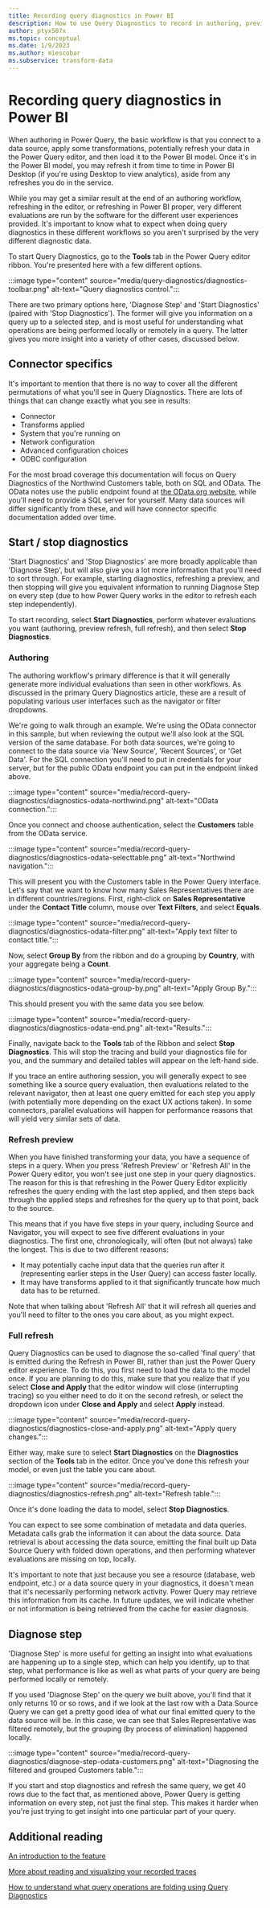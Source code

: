 ```yaml
---
title: Recording query diagnostics in Power BI
description: How to use Query Diagnostics to record in authoring, preview refresh, and full loading/refresh workflows in Power BI
author: ptyx507x
ms.topic: conceptual
ms.date: 1/9/2023
ms.author: miescobar
ms.subservice: transform-data
---
```



# Recording query diagnostics in Power BI

When authoring in Power Query, the basic workflow is that you connect to a data source, apply some transformations, potentially refresh your data in the Power Query editor, and then load it to the Power BI model. Once it's in the Power BI model, you may refresh it from time to time in Power BI Desktop (if you're using Desktop to view analytics), aside from any refreshes you do in the service.

While you may get a similar result at the end of an authoring workflow, refreshing in the editor, or refreshing in Power BI proper, very different evaluations are run by the software for the different user experiences provided. It's important to know what to expect when doing query diagnostics in these different workflows so you aren't surprised by the very different diagnostic data.

To start Query Diagnostics, go to the **Tools** tab in the Power Query editor ribbon. You're presented here with a few different options.

:::image type="content" source="media/query-diagnostics/diagnostics-toolbar.png" alt-text="Query diagnostics control.":::

There are two primary options here, 'Diagnose Step' and 'Start Diagnostics' (paired with 'Stop Diagnostics'). The former will give you information on a query up to a selected step, and is most useful for understanding what operations are being performed locally or remotely in a query. The latter gives you more insight into a variety of other cases, discussed below.

## Connector specifics

It's important to mention that there is no way to cover all the different permutations of what you'll see in Query Diagnostics. There are lots of things that can change exactly what you see in results:

* Connector
* Transforms applied
* System that you're running on
* Network configuration
* Advanced configuration choices
* ODBC configuration

For the most broad coverage this documentation will focus on Query Diagnostics of the Northwind Customers table, both on SQL and OData. The OData notes use the public endpoint found at [the OData.org website](https://services.odata.org/V4/Northwind/Northwind.svc/), while you'll need to provide a SQL server for yourself. Many data sources will differ significantly from these, and will have connector specific documentation added over time.

## Start / stop diagnostics

'Start Diagnostics' and 'Stop Diagnostics' are more broadly applicable than 'Diagnose Step', but will also give you a lot more information that you'll need to sort through. For example, starting diagnostics, refreshing a preview, and then stopping will give you equivalent information to running Diagnose Step on every step (due to how Power Query works in the editor to refresh each step independently).

To start recording, select **Start Diagnostics**, perform whatever evaluations you want (authoring, preview refresh, full refresh), and then select **Stop Diagnostics**.

### Authoring

The authoring workflow's primary difference is that it will generally generate more individual evaluations than seen in other workflows. As discussed in the primary Query Diagnostics article, these are a result of populating various user interfaces such as the navigator or filter dropdowns.

We're going to walk through an example. We're using the OData connector in this sample, but when reviewing the output we'll also look at the SQL version of the same database. For both data sources, we're going to connect to the data source via 'New Source', 'Recent Sources', or 'Get Data'. For the SQL connection you'll need to put in credentials for your server, but for the public OData endpoint you can put in the endpoint linked above.

:::image type="content" source="media/record-query-diagnostics/diagnostics-odata-northwind.png" alt-text="OData connection.":::

Once you connect and choose authentication, select the **Customers** table from the OData service.

:::image type="content" source="media/record-query-diagnostics/diagnostics-odata-selecttable.png" alt-text="Northwind navigation.":::

This will present you with the Customers table in the Power Query interface. Let's say that we want to know how many Sales Representatives there are in different countries/regions. First, right-click on **Sales Representative** under the **Contact Title** column, mouse over **Text Filters**, and select **Equals**.

:::image type="content" source="media/record-query-diagnostics/diagnostics-odata-filter.png" alt-text="Apply text filter to contact title.":::

Now, select **Group By** from the ribbon and do a grouping by **Country**, with your aggregate being a **Count**.

:::image type="content" source="media/record-query-diagnostics/diagnostics-odata-group-by.png" alt-text="Apply Group By.":::

This should present you with the same data you see below.

:::image type="content" source="media/record-query-diagnostics/diagnostics-odata-end.png" alt-text="Results.":::

Finally, navigate back to the **Tools** tab of the Ribbon and select **Stop Diagnostics**. This will stop the tracing and build your diagnostics file for you, and the summary and detailed tables will appear on the left-hand side.

If you trace an entire authoring session, you will generally expect to see something like a source query evaluation, then evaluations related to the relevant navigator, then at least one query emitted for each step you apply (with potentially more depending on the exact UX actions taken). In some connectors, parallel evaluations will happen for performance reasons that will yield very similar sets of data.

### Refresh preview

When you have finished transforming your data, you have a sequence of steps in a query. When you press 'Refresh Preview' or 'Refresh All' in the Power Query editor, you won't see just one step in your query diagnostics. The reason for this is that refreshing in the Power Query Editor explicitly refreshes the query ending with the last step applied, and then steps back through the applied steps and refreshes for the query up to that point, back to the source.

This means that if you have five steps in your query, including Source and Navigator, you will expect to see five different evaluations in your diagnostics. The first one, chronologically, will often (but not always) take the longest. This is due to two different reasons:

* It may potentially cache input data that the queries run after it (representing earlier steps in the User Query) can access faster locally.
* It may have transforms applied to it that significantly truncate how much data has to be returned.

Note that when talking about 'Refresh All' that it will refresh all queries and you'll need to filter to the ones you care about, as you might expect.

### Full refresh

Query Diagnostics can be used to diagnose the so-called 'final query' that is emitted during the Refresh in Power BI, rather than just the Power Query editor experience. To do this, you first need to load the data to the model once. If you are planning to do this, make sure that you realize that if you select **Close and Apply** that the editor window will close (interrupting tracing) so you either need to do it on the second refresh, or select the dropdown icon under **Close and Apply** and select **Apply** instead.

:::image type="content" source="media/record-query-diagnostics/diagnostics-close-and-apply.png" alt-text="Apply query changes.":::

Either way, make sure to select **Start Diagnostics** on the **Diagnostics** section of the **Tools** tab in the editor. Once you've done this refresh your model, or even just the table you care about.

:::image type="content" source="media/record-query-diagnostics/diagnostics-refresh.png" alt-text="Refresh table.":::

Once it's done loading the data to model, select **Stop Diagnostics**.

You can expect to see some combination of metadata and data queries. Metadata calls grab the information it can about the data source. Data retrieval is about accessing the data source, emitting the final built up Data Source Query with folded down operations, and then performing whatever evaluations are missing on top, locally.

It's important to note that just because you see a resource (database, web endpoint, etc.) or a data source query in your diagnostics, it doesn't mean that it's necessarily performing network activity. Power Query may retrieve this information from its cache. In future updates, we will indicate whether or not information is being retrieved from the cache for easier diagnosis.

## Diagnose step

'Diagnose Step' is more useful for getting an insight into what evaluations are happening up to a single step, which can help you identify, up to that step, what performance is like as well as what parts of your query are being performed locally or remotely.

If you used 'Diagnose Step' on the query we built above, you'll find that it only returns 10 or so rows, and if we look at the last row with a Data Source Query we can get a pretty good idea of what our final emitted query to the data source will be. In this case, we can see that Sales Representative was filtered remotely, but the grouping (by process of elimination) happened locally.

:::image type="content" source="media/record-query-diagnostics/diagnose-step-odata-customers.png" alt-text="Diagnosing the filtered and grouped Customers table.":::

If you start and stop diagnostics and refresh the same query, we get 40 rows due to the fact that, as mentioned above, Power Query is getting information on every step, not just the final step. This makes it harder when you're just trying to get insight into one particular part of your query.

## Additional reading

[An introduction to the feature](QueryDiagnostics.md)

[More about reading and visualizing your recorded traces](ReadingQueryDiagnostics.md)

[How to understand what query operations are folding using Query Diagnostics](QueryDiagnosticsFolding.md)
